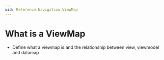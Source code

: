 ```yaml
---
uid: Reference.Navigation.ViewMap
---
```

# What is a ViewMap

- Define what a viewmap is and the relationship between view, viewmodel and datamap
